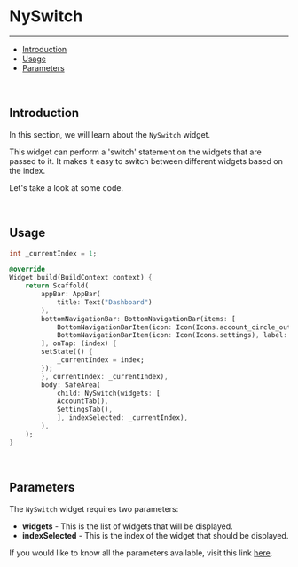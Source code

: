 # NySwitch

---

<a name="section-1"></a>
- [Introduction](#introduction "Introduction")
- [Usage](#usage "Usage")
- [Parameters](#parameters "Parameters")


<div id="introduction"></div>
<br>

## Introduction

In this section, we will learn about the `NySwitch` widget.

This widget can perform a 'switch' statement on the widgets that are passed to it.
It makes it easy to switch between different widgets based on the index.

Let's take a look at some code.

<div id="usage"></div>
<br>

## Usage

``` dart
int _currentIndex = 1;

@override
Widget build(BuildContext context) {
    return Scaffold(
        appBar: AppBar(
            title: Text("Dashboard")
        ),
        bottomNavigationBar: BottomNavigationBar(items: [
            BottomNavigationBarItem(icon: Icon(Icons.account_circle_outlined), label: "Account"),
            BottomNavigationBarItem(icon: Icon(Icons.settings), label: "Settings"),
        ], onTap: (index) {
        setState(() {
            _currentIndex = index;
        });
        }, currentIndex: _currentIndex),
        body: SafeArea(
            child: NySwitch(widgets: [
            AccountTab(),
            SettingsTab(),
            ], indexSelected: _currentIndex),
        ),
    );
}
```

<div id="parameters"></div>
<br>

## Parameters

The `NySwitch` widget requires two parameters:
- **widgets** - This is the list of widgets that will be displayed.
- **indexSelected** - This is the index of the widget that should be displayed.

If you would like to know all the parameters available, visit this link [here](https://github.com/nylo-core/support/blob/{{$version}}/lib/widgets/ny_switch.dart). 

